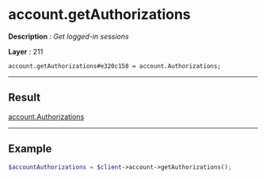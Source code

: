 # account.getAuthorizations

**Description** : *Get logged\-in sessions*

**Layer** : 211

```tl
account.getAuthorizations#e320c158 = account.Authorizations;
```

---

## Result

[account.Authorizations](type/account.Authorizations)

---

## Example

```php
$accountAuthorizations = $client->account->getAuthorizations();
```